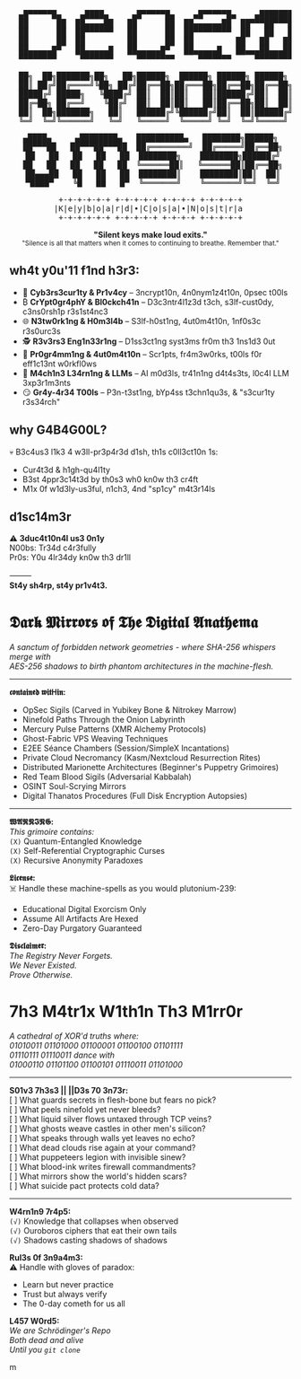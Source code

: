 <div align="center">

<pre>
  ▄█▀▀▀▀▀█▄    ▄████▄     ▄█▀▀▀▀▀█▄    ▄█▀▀▀▀▀█▄    ▄████████▄  
  ██      ██  ██▄▄▄▄██   ██      ██  ██▄▄▄▄▄▄██  ██▀▀▀██▀▀▀██ 
  ██      ██  ██▀▀▀▀▀▀   ██      ██  ██▀▀▀▀▀▀▀▀  ██   ██   ██ 
  ██      ██  ██         ██      ██  ██         ██   ██   ██ 
  ██▄▄▄▄▄█▀   ██▄▄▄▄▄█   ██▄▄▄▄▄█▀   ██▄▄▄▄▄█   ██▄▄▄██▄▄▄██ 
  ▀▀▀▀▀▀▀▀     ▀▀▀▀▀▀▀     ▀▀▀▀▀▀▀▀     ▀▀▀▀▀▀▀     ▀▀▀▀▀▀▀▀▀▀  
</pre>

<pre>
  ██╗  ██╗███████╗██╗   ██╗██████╗  ██████╗ ██████╗ ██████╗ 
  ██║ ██╔╝██╔════╝╚██╗ ██╔╝██╔══██╗██╔═══██╗██╔══██╗██╔══██╗
  █████╔╝ █████╗   ╚████╔╝ ██║  ██║██║   ██║██████╔╝██║  ██║
  ██╔═██╗ ██╔══╝    ╚██╔╝  ██║  ██║██║   ██║██╔══██╗██║  ██║
  ██║  ██╗███████╗   ██║   ██████╔╝╚██████╔╝██║  ██║██████╔╝
  ╚═╝  ╚═╝╚══════╝   ╚═╝   ╚═════╝  ╚═════╝ ╚═╝  ╚═╝╚═════╝ 
</pre>

<pre>
  ▄████▄     ▄████████▄   ██████████▄   ████████╗██████╗  
  ██▀▀▀██   ██▀▀▀██▀▀▀██  ██╔════════╝  ██╔═════╝██╔══██╗ 
  ██   ██   ██   ██   ██  ████████╗    ████████╗██████╔╝ 
  ██   ██   ██   ██   ██  ╚══════██║   ╚══════██║██╔══██╗ 
  ██▄▄▄██   ██   ██   ██  ████████║    ████████║██║  ██║ 
  ▀████▀    ╚█   ██   █▀  ╚═══════╝    ╚═══════╝╚═╝  ╚═╝ 
</pre>

<pre>
+-+-+-+-+-+ +-+-+-+-+ +-+-+-+ +-+-+-+-+
|K|e|y|b|o|a|r|d|•|C|o|s|a|•|N|o|s|t|r|a 
+-+-+-+-+-+ +-+-+-+-+ +-+-+-+ +-+-+-+-+
</pre>

<b>"Silent keys make loud exits."</b><br>
<small>"Silence is all that matters when it comes to continuing to breathe. Remember that."</small>

</div>

## wh4t y0u'11 f1nd h3r3:
- 🔐 **Cyb3rs3cur1ty & Pr1v4cy** – 3ncrypt10n, 4n0nym1z4t10n, 0psec t00ls
- ₿ **CrYpt0gr4phY & Bl0ckch41n** – D3c3ntr4l1z3d t3ch, s3lf-cust0dy, c3ns0rsh1p r3s1st4nc3
- 🌐 **N3tw0rk1ng & H0m3l4b** – S3lf-h0st1ng, 4ut0m4t10n, 1nf0s3c r3s0urc3s
- 🕵️ **R3v3rs3 Eng1n33r1ng** – D1ss3ct1ng syst3ms fr0m th3 1ns1d3 0ut
- 🤖 **Pr0gr4mm1ng & 4ut0m4t10n** – Scr1pts, fr4m3w0rks, t00ls f0r eff1c13nt w0rkfl0ws
- 🤯 **M4ch1n3 L34rn1ng & LLMs** – AI m0d3ls, tr41n1ng d4t4s3ts, l0c4l LLM 3xp3r1m3nts
- 😏 **Gr4y-4r34 T00ls** – P3n-t3st1ng, bYp4ss t3chn1qu3s, & "s3cur1ty r3s34rch"

## why G4B4G00L?
💀 B3c4us3 l1k3 4 w3ll-pr3p4r3d d1sh, th1s c0ll3ct10n 1s:
- Cur4t3d & h1gh-qu4l1ty
- B3st 4ppr3c14t3d by th0s3 wh0 kn0w th3 cr4ft
- M1x 0f w1d3ly-us3ful, n1ch3, 4nd "sp1cy" m4t3r14ls

## d1sc14m3r
⚠️ **3duc4t10n4l us3 0n1y**  
N00bs: Tr34d c4r3fully  
Pr0s: Y0u 4lr34dy kn0w th3 dr1ll  

⸻  
**St4y sh4rp, st4y pr1v4t3.**



   # 𝕯𝖆𝖗𝖐 𝕸𝖎𝖗𝖗𝖔𝖗𝖘 𝖔𝖋 𝕿𝖍𝖊 𝕯𝖎𝖌𝖎𝖙𝖆𝖑 𝕬𝖓𝖆𝖙𝖍𝖊𝖒𝖆

*A sanctum of forbidden network geometries - where SHA-256 whispers merge with  
AES-256 shadows to birth phantom architectures in the machine-flesh.*

---

**𝖈𝖔𝖓𝖙𝖆𝖎𝖓𝖊𝖉 𝖜𝖎𝖙𝖧𝖎𝖓:**  
- OpSec Sigils (Carved in Yubikey Bone & Nitrokey Marrow)  
- Ninefold Paths Through the Onion Labyrinth  
- Mercury Pulse Patterns (XMR Alchemy Protocols)  
- Ghost-Fabric VPS Weaving Techniques  
- E2EE Séance Chambers (Session/SimpleX Incantations)  
- Private Cloud Necromancy (Kasm/Nextcloud Resurrection Rites)  
- Distributed Marionette Architectures (Beginner's Puppetry Grimoires)  
- Red Team Blood Sigils (Adversarial Kabbalah)  
- OSINT Soul-Scrying Mirrors  
- Digital Thanatos Procedures (Full Disk Encryption Autopsies)  

---

**𝖂𝕬𝕽𝕹𝕴𝕹𝕲:**  
*This grimoire contains:*  
`(X)` Quantum-Entangled Knowledge  
`(X)` Self-Referential Cryptographic Curses  
`(X)` Recursive Anonymity Paradoxes  

**𝕷𝖎𝖈𝖊𝖓𝖘𝖊:**  
☠️ Handle these machine-spells as you would plutonium-239:  
- Educational Digital Exorcism Only  
- Assume All Artifacts Are Hexed  
- Zero-Day Purgatory Guaranteed  

**𝕯𝖎𝖘𝖈𝖑𝖆𝖎𝖒𝖊𝖗:**  
*The Registry Never Forgets.  
We Never Existed.  
Prove Otherwise.*  

# 7h3 M4tr1x W1th1n Th3 M1rr0r

*A cathedral of XOR'd truths where:  
01010011 01101000 01100001 01100100 01101111  
01110111 01110011 dance with  
01000110 01101100 01100101 01110011 01101000*  

---

**S01v3 7h3s3 || ||D3s 70 3n73r:**  
[ ] What guards secrets in flesh-bone but fears no pick?  
[ ] What peels ninefold yet never bleeds?  
[ ] What liquid silver flows untaxed through TCP veins?  
[ ] What ghosts weave castles in other men's silicon?  
[ ] What speaks through walls yet leaves no echo?  
[ ] What dead clouds rise again at your command?  
[ ] What puppeteers legion with invisible sinew?  
[ ] What blood-ink writes firewall commandments?  
[ ] What mirrors show the world's hidden scars?  
[ ] What suicide pact protects cold data?  

---

**W4rn1n9 7r4p5:**  
`(√)` Knowledge that collapses when observed  
`(√)` Ouroboros ciphers that eat their own tails  
`(√)` Shadows casting shadows of shadows  

**Rul3s 0f 3n9a4m3:**  
⚠️ Handle with gloves of paradox:  
- Learn but never practice  
- Trust but always verify  
- The 0-day cometh for us all  

**L457 W0rd5:**  
*We are Schrödinger's Repo  
Both dead and alive  
Until you `git clone`*

m

     